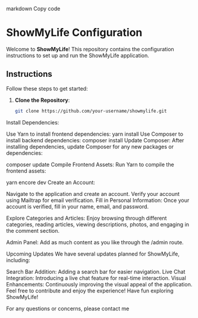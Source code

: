 markdown
Copy code
# ShowMyLife Configuration

Welcome to **ShowMyLife**! This repository contains the configuration instructions to set up and run the ShowMyLife application.

## Instructions

Follow these steps to get started:

1. **Clone the Repository**: 
   ```bash
   git clone https://github.com/your-username/showmylife.git
Install Dependencies:

Use Yarn to install frontend dependencies:
yarn install
Use Composer to install backend dependencies:
composer install
Update Composer:
After installing dependencies, update Composer for any new packages or dependencies:

composer update
Compile Frontend Assets:
Run Yarn to compile the frontend assets:

yarn encore dev
Create an Account:

Navigate to the application and create an account.
Verify your account using Mailtrap for email verification.
Fill in Personal Information:
Once your account is verified, fill in your name, email, and password.

Explore Categories and Articles:
Enjoy browsing through different categories, reading articles, viewing descriptions, photos, and engaging in the comment section.

Admin Panel:
Add as much content as you like through the /admin route.

Upcoming Updates
We have several updates planned for ShowMyLife, including:

Search Bar Addition: Adding a search bar for easier navigation.
Live Chat Integration: Introducing a live chat feature for real-time interaction.
Visual Enhancements: Continuously improving the visual appeal of the application.
Feel free to contribute and enjoy the experience! Have fun exploring ShowMyLife!

For any questions or concerns, please contact me 
